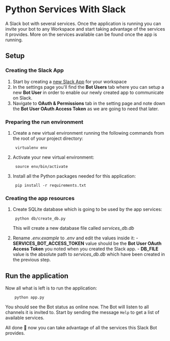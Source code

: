 
# Python Services With Slack
A Slack bot with several services. Once the application is running you can invite your bot to any Workspace and start taking advantage of the services it provides. More on the services available can be found once the app is running.

## Setup
### Creating the Slack App
1. Start by creating a [new Slack App](https://api.slack.com/apps/new) for your workspace
2. In the settings page you'll find the **Bot Users** tab where you can setup a new **Bot User** in order to enable our newly created app to communicate on Slack.
3. Navigate to **OAuth & Permissions** tab in the setting page and note down the **Bot User OAuth Access Token** as we are going to need that later.

### Preparing the run environment
1. Create a new virtual environment running the following commands from the root of your project directory:

        virtualenv env
2. Activate your new virtual environment:

        source env/bin/activate
3. Install all the Python packages needed for this application:

        pip install -r requirements.txt

### Creating the app resources
1. Create SQLite database which is going to be used by the app services:

        python db/create_db.py
    This will create a new database file called *services_db.db*
2. Rename *.env.example* to *.env* and edit the values inside it:
            - **SERVICES_BOT_ACCESS_TOKEN** value should be the **Bot User OAuth Access Token** you noted when you created the Slack app.
            - **DB_FILE** value is the absolute path to *services_db.db* which have been created in the previous step.

## Run the application
Now all what is left is to run the application:

        python app.py
You should see the Bot status as online now. The Bot will listen to all channels it is invited to.
Start by sending the message `Help` to get a list of available services.

All done :tada: now you can take advantage of all the services this Slack Bot provides.
